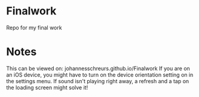# Finalwork
Repo for my final work

# Notes
This can be viewed on: johannesschreurs.github.io/Finalwork
If you are on an iOS device, you might have to turn on the device orientation setting on in the settings menu.
If sound isn't playing right away, a refresh and a tap on the loading screen might solve it!
